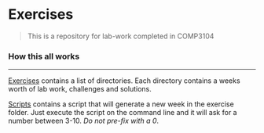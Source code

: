 # Exercises

> This is a repository for lab-work completed in COMP3104


### How this all works
---
[Exercises](./exercises) contains a list of directories. Each directory contains a weeks worth of lab work, challenges and solutions.

[Scripts](./scripts) contains a script that will generate a new week in the exercise folder. Just execute the script on the command line and it will ask for a number between 3-10. *Do not pre-fix with a 0*.